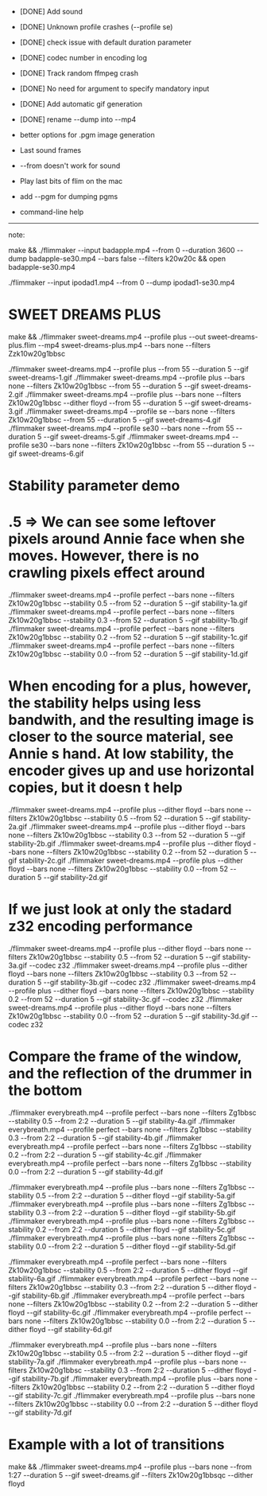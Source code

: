 * [DONE] Add sound
* [DONE] Unknown profile crashes (--profile se)
* [DONE] check issue with default duration parameter
* [DONE] codec number in encoding log
* [DONE] Track random ffmpeg crash
* [DONE] No need for argument to specify mandatory input
* [DONE] Add automatic gif generation
* [DONE] rename --dump into --mp4
* better options for .pgm image generation

* Last sound frames
* --from doesn't work for sound
* Play last bits of flim on the mac
* add --pgm for dumping pgms
* command-line help



---------------



note:

make && ./flimmaker --input badapple.mp4 --from 0 --duration 3600 --dump badapple-se30.mp4 --bars false --filters k20w20c && open badapple-se30.mp4

./flimmaker --input ipodad1.mp4 --from 0 --dump ipodad1-se30.mp4




# SWEET DREAMS PLUS

make && ./flimmaker sweet-dreams.mp4 --profile plus --out sweet-dreams-plus.flim --mp4 sweet-dreams-plus.mp4 --bars none --filters Zzk10w20g1bbsc

./flimmaker sweet-dreams.mp4 --profile plus --from 55 --duration 5 --gif sweet-dreams-1.gif 
./flimmaker sweet-dreams.mp4 --profile plus --bars none --filters Zk10w20g1bbsc --from 55 --duration 5 --gif sweet-dreams-2.gif 
./flimmaker sweet-dreams.mp4 --profile plus --bars none --filters Zk10w20g1bbsc --dither floyd --from 55 --duration 5 --gif sweet-dreams-3.gif 
./flimmaker sweet-dreams.mp4 --profile se --bars none --filters Zk10w20g1bbsc --from 55 --duration 5 --gif sweet-dreams-4.gif 
./flimmaker sweet-dreams.mp4 --profile se30 --bars none --from 55 --duration 5 --gif sweet-dreams-5.gif 
./flimmaker sweet-dreams.mp4 --profile se30 --bars none --filters Zk10w20g1bbsc --from 55 --duration 5 --gif sweet-dreams-6.gif 

# Stability parameter demo

# .5 => We can see some leftover pixels around Annie face when she moves. However, there is no crawling pixels effect around
./flimmaker sweet-dreams.mp4 --profile perfect --bars none --filters Zk10w20g1bbsc --stability 0.5 --from 52 --duration 5 --gif stability-1a.gif 
./flimmaker sweet-dreams.mp4 --profile perfect --bars none --filters Zk10w20g1bbsc --stability 0.3 --from 52 --duration 5 --gif stability-1b.gif 
./flimmaker sweet-dreams.mp4 --profile perfect --bars none --filters Zk10w20g1bbsc --stability 0.2 --from 52 --duration 5 --gif stability-1c.gif 
./flimmaker sweet-dreams.mp4 --profile perfect --bars none --filters Zk10w20g1bbsc --stability 0.0 --from 52 --duration 5 --gif stability-1d.gif 

# When encoding for a plus, however, the stability helps using less bandwith, and the resulting image is closer to the source material, see Annie s hand. At low stability, the encoder gives up and use horizontal copies, but it doesn t help
./flimmaker sweet-dreams.mp4 --profile plus --dither floyd --bars none --filters Zk10w20g1bbsc --stability 0.5 --from 52 --duration 5 --gif stability-2a.gif 
./flimmaker sweet-dreams.mp4 --profile plus --dither floyd --bars none --filters Zk10w20g1bbsc --stability 0.3 --from 52 --duration 5 --gif stability-2b.gif 
./flimmaker sweet-dreams.mp4 --profile plus --dither floyd --bars none --filters Zk10w20g1bbsc --stability 0.2 --from 52 --duration 5 --gif stability-2c.gif 
./flimmaker sweet-dreams.mp4 --profile plus --dither floyd --bars none --filters Zk10w20g1bbsc --stability 0.0 --from 52 --duration 5 --gif stability-2d.gif 

# If we just look at only the stadard z32 encoding performance
./flimmaker sweet-dreams.mp4 --profile plus --dither floyd --bars none --filters Zk10w20g1bbsc --stability 0.5 --from 52 --duration 5 --gif stability-3a.gif --codec z32
./flimmaker sweet-dreams.mp4 --profile plus --dither floyd --bars none --filters Zk10w20g1bbsc --stability 0.3 --from 52 --duration 5 --gif stability-3b.gif --codec z32
./flimmaker sweet-dreams.mp4 --profile plus --dither floyd --bars none --filters Zk10w20g1bbsc --stability 0.2 --from 52 --duration 5 --gif stability-3c.gif --codec z32
./flimmaker sweet-dreams.mp4 --profile plus --dither floyd --bars none --filters Zk10w20g1bbsc --stability 0.0 --from 52 --duration 5 --gif stability-3d.gif --codec z32

# Compare the frame of the window, and the reflection of the drummer in the bottom 
./flimmaker everybreath.mp4 --profile perfect --bars none --filters Zg1bbsc --stability 0.5 --from 2:2 --duration 5 --gif stability-4a.gif 
./flimmaker everybreath.mp4 --profile perfect --bars none --filters Zg1bbsc --stability 0.3 --from 2:2 --duration 5 --gif stability-4b.gif 
./flimmaker everybreath.mp4 --profile perfect --bars none --filters Zg1bbsc --stability 0.2 --from 2:2 --duration 5 --gif stability-4c.gif 
./flimmaker everybreath.mp4 --profile perfect --bars none --filters Zg1bbsc --stability 0.0 --from 2:2 --duration 5 --gif stability-4d.gif 

./flimmaker everybreath.mp4 --profile plus --bars none --filters Zg1bbsc --stability 0.5 --from 2:2 --duration 5 --dither floyd --gif stability-5a.gif
./flimmaker everybreath.mp4 --profile plus --bars none --filters Zg1bbsc --stability 0.3 --from 2:2 --duration 5 --dither floyd --gif stability-5b.gif
./flimmaker everybreath.mp4 --profile plus --bars none --filters Zg1bbsc --stability 0.2 --from 2:2 --duration 5 --dither floyd --gif stability-5c.gif
./flimmaker everybreath.mp4 --profile plus --bars none --filters Zg1bbsc --stability 0.0 --from 2:2 --duration 5 --dither floyd --gif stability-5d.gif

./flimmaker everybreath.mp4 --profile perfect --bars none --filters Zk10w20g1bbsc --stability 0.5 --from 2:2 --duration 5 --dither floyd --gif stability-6a.gif
./flimmaker everybreath.mp4 --profile perfect --bars none --filters Zk10w20g1bbsc --stability 0.3 --from 2:2 --duration 5 --dither floyd --gif stability-6b.gif
./flimmaker everybreath.mp4 --profile perfect --bars none --filters Zk10w20g1bbsc --stability 0.2 --from 2:2 --duration 5 --dither floyd --gif stability-6c.gif
./flimmaker everybreath.mp4 --profile perfect --bars none --filters Zk10w20g1bbsc --stability 0.0 --from 2:2 --duration 5 --dither floyd --gif stability-6d.gif

./flimmaker everybreath.mp4 --profile plus --bars none --filters Zk10w20g1bbsc --stability 0.5 --from 2:2 --duration 5 --dither floyd --gif stability-7a.gif
./flimmaker everybreath.mp4 --profile plus --bars none --filters Zk10w20g1bbsc --stability 0.3 --from 2:2 --duration 5 --dither floyd --gif stability-7b.gif
./flimmaker everybreath.mp4 --profile plus --bars none --filters Zk10w20g1bbsc --stability 0.2 --from 2:2 --duration 5 --dither floyd --gif stability-7c.gif
./flimmaker everybreath.mp4 --profile plus --bars none --filters Zk10w20g1bbsc --stability 0.0 --from 2:2 --duration 5 --dither floyd --gif stability-7d.gif


# Example with a lot of transitions

make && ./flimmaker sweet-dreams.mp4 --profile plus --bars none --from 1:27 --duration 5 --gif sweet-dreams.gif --filters Zk10w20g1bbsqc --dither floyd
